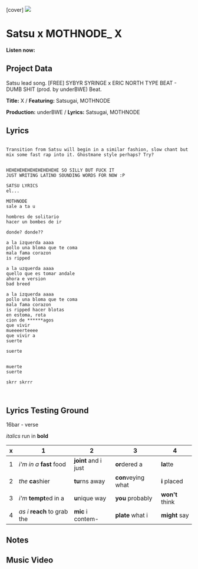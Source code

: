 [cover] ![](57175019_319474918741616_8502199518755923887_n.jpg)

# Satsu x MOTHNODE_ X

**Listen now:** 

## Project Data

Satsu lead song.
[FREE] SYBYR  SYRINGE x ERIC NORTH TYPE BEAT - DUMB SHIT  (prod. by underBWE)
Beat.

**Title:** X / **Featuring:** Satsugai, MOTHNODE

**Production:** underBWE / **Lyrics:** Satsugai, MOTHNODE

## Lyrics

```

Transition from Satsu will begin in a similar fashion, slow chant but mix some fast rap into it. Ghostmane style perhaps? Try?


HEHEHEHEHEHEHEHEHEHE SO SILLY BUT FUCK IT
JUST WRITING LATINO SOUNDING WORDS FOR NOW :P

SATSU LYRICS
el...

MOTHNODE
sale a ta u

hombres de solitario
hacer un bombes de ir

donde? donde??

a la izquerda aaaa
pollo una bloma que te coma
mala fama corazon 
is ripped

a la uzquerda aaaa
quello que es tomar andale
ahora e version
bad breed

a la izquerda aaaa
pollo una bloma que te coma
mala fama corazon 
is ripped hacer blotas
en estoma, rota
cion de ******agos 
que vivir
mueeeerteeee
que vivir a 
suerte

suerte


muerte
suerte

skrr skrrr



```

## Lyrics Testing Ground

16bar - verse

*italics* run in
**bold**

| x | 1 | 2 | 3 | 4 |
|---|---|---|---|---|
| 1 | *i'm in a* **fast** food | **joint** and i just  | **or**dered a  | **la**tte  |
| 2 | *the* **ca**shier | **tu**rns away  |  **con**veying what |  **i** placed |
| 3 | *i'm* **tempt**ed in a | **u**nique way  |  **you** probably |  **won't** think |
| 4 | *as i* **reach** to grab the |  **mic** i contem-  | **plate** what i | **might** say |

## Notes

## Music Video
